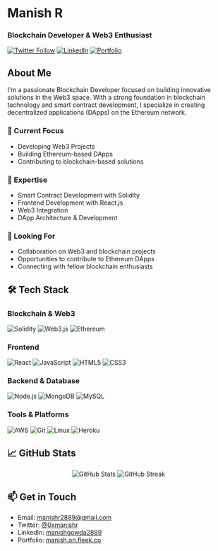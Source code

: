 # Manish R
### Blockchain Developer & Web3 Enthusiast

[![Twitter Follow](https://img.shields.io/twitter/follow/0xmanishr?logo=twitter&style=for-the-badge)](https://x.com/0xmanishr)
[![LinkedIn](https://img.shields.io/badge/LinkedIn-Connect-blue?style=for-the-badge&logo=linkedin)](https://linkedin.com/in/manishgowda2889)
[![Portfolio](https://img.shields.io/badge/Portfolio-Visit-green?style=for-the-badge)](https://manish.on.fleek.co/)

## About Me

I'm a passionate Blockchain Developer focused on building innovative solutions in the Web3 space. With a strong foundation in blockchain technology and smart contract development, I specialize in creating decentralized applications (DApps) on the Ethereum network.

### 🔭 Current Focus
- Developing Web3 Projects
- Building Ethereum-based DApps
- Contributing to blockchain-based solutions

### 💼 Expertise
- Smart Contract Development with Solidity
- Frontend Development with React.js
- Web3 Integration
- DApp Architecture & Development

### 🌱 Looking For
- Collaboration on Web3 and blockchain projects
- Opportunities to contribute to Ethereum DApps
- Connecting with fellow blockchain enthusiasts

## 🛠️ Tech Stack

### Blockchain & Web3
![Solidity](https://img.shields.io/badge/Solidity-%23363636.svg?style=for-the-badge&logo=solidity&logoColor=white)
![Web3.js](https://img.shields.io/badge/Web3.js-F16822?style=for-the-badge&logo=web3.js&logoColor=white)
![Ethereum](https://img.shields.io/badge/Ethereum-3C3C3D?style=for-the-badge&logo=Ethereum&logoColor=white)

### Frontend
![React](https://img.shields.io/badge/react-%2320232a.svg?style=for-the-badge&logo=react&logoColor=%2361DAFB)
![JavaScript](https://img.shields.io/badge/javascript-%23323330.svg?style=for-the-badge&logo=javascript&logoColor=%23F7DF1E)
![HTML5](https://img.shields.io/badge/html5-%23E34F26.svg?style=for-the-badge&logo=html5&logoColor=white)
![CSS3](https://img.shields.io/badge/css3-%231572B6.svg?style=for-the-badge&logo=css3&logoColor=white)

### Backend & Database
![Node.js](https://img.shields.io/badge/node.js-6DA55F?style=for-the-badge&logo=node.js&logoColor=white)
![MongoDB](https://img.shields.io/badge/MongoDB-%234ea94b.svg?style=for-the-badge&logo=mongodb&logoColor=white)
![MySQL](https://img.shields.io/badge/mysql-%2300f.svg?style=for-the-badge&logo=mysql&logoColor=white)

### Tools & Platforms
![AWS](https://img.shields.io/badge/AWS-%23FF9900.svg?style=for-the-badge&logo=amazon-aws&logoColor=white)
![Git](https://img.shields.io/badge/git-%23F05033.svg?style=for-the-badge&logo=git&logoColor=white)
![Linux](https://img.shields.io/badge/Linux-FCC624?style=for-the-badge&logo=linux&logoColor=black)
![Heroku](https://img.shields.io/badge/heroku-%23430098.svg?style=for-the-badge&logo=heroku&logoColor=white)

## 📈 GitHub Stats

<div align="center">
  <img src="https://github-readme-stats.vercel.app/api?username=manish2889&show_icons=true&theme=radical" alt="GitHub Stats" />
  <img src="https://github-readme-streak-stats.herokuapp.com/?user=manish2889&theme=radical" alt="GitHub Streak" />
</div>

## 📫 Get in Touch
- Email: manishr2889@gmail.com
- Twitter: [@0xmanishr](https://x.com/0xmanishr)
- LinkedIn: [manishgowda2889](https://linkedin.com/in/manishgowda2889)
- Portfolio: [manish.on.fleek.co](https://manish.on.fleek.co/)
